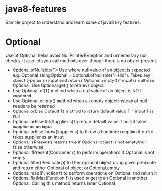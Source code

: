 # java8-features
Sample project to understand and learn some of java8 key features.

# Optional
Use of Optional helps avoid NullPointerException and unnecessary null checks. It also lets you call methods even though there is no object present.
* Optional.ofNullable(T): Use where null value of an object is expected e.g. Optional<String> stringOptional = Optional.ofNullable("Hello"). Takes any object type as an input and returns Optional.empty() if input is null else Optional<T>. Use Optional<T>.get() to retrieve object.
* Use Optional.of(T) method when a null value of an object is NOT expected
* Use Optional.empty() method when an empty object instead of null needs to be returned
* Optional.orElse(Default T) method to return default value T if input T is null
* Optional.orElseGet(Supplier s) to return default value if null; it takes supplier as an input
* Optional.orElseThrow(Supplier s) to throw a RuntimeException if null; it takes supplier as an input
* Optional.isPresent() returns true if Optional object is not empty/null, false otherwise
* Optional.ifPresent(Consumer c) to perform operations if Optional is not empty.
* Optional.filter(Predicate p) to filter optional object using given predicate and return either Optional of object or Optional.empty
* Optional.map(Function f) to perform operations on Optional<Object> and return it
* Optional.flatMap(Function f) is used to get to an Optional<Object> in another Optional<Object>. Calling this method returns inner Optional<Object>
